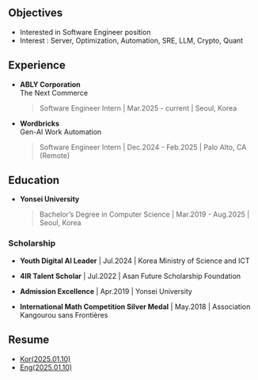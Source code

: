 ## Objectives
- Interested in Software Engineer position
- Interest : Server, Optimization, Automation, SRE, LLM, Crypto, Quant

## Experience
- **ABLY Corporation**  
  The Next Commerce
  > Software Engineer Intern | Mar.2025 - current | Seoul, Korea

- **Wordbricks**  
  Gen-AI Work Automation
  > Software Engineer Intern | Dec.2024 - Feb.2025 | Palo Alto, CA (Remote)

## Education

- **Yonsei University**

  > Bachelor’s Degree in Computer Science | Mar.2019 - Aug.2025 | Seoul, Korea


### Scholarship
- **Youth Digital AI Leader** | Jul.2024 | Korea Ministry of Science and ICT

- **4IR Talent Scholar** | Jul.2022 | Asan Future Scholarship Foundation
  
- **Admission Excellence** | Apr.2019 | Yonsei University
  
- **International Math Competition Silver Medal** | May.2018 | Association Kangourou sans Frontières  


## Resume
- [Kor(2025.01.10)](https://drive.google.com/file/d/1nof5piHRRwnarlXPMGRRcR3m491LH5t7/view?usp=sharing)
- [Eng(2025.01.10)](https://drive.google.com/file/d/1JPq6PKAF6hTro9OhJ6_mkNzjPBJKN12H/view?usp=sharing)
